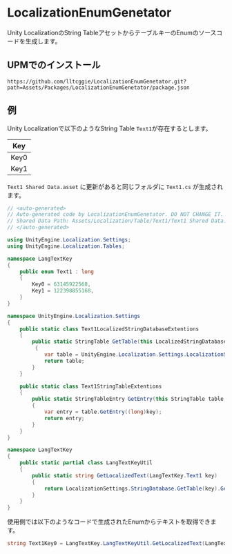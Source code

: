 # LocalizationEnumGenetator
Unity LocalizationのString TableアセットからテーブルキーのEnumのソースコードを生成します。

## UPMでのインストール
`https://github.com/lltcggie/LocalizationEnumGenetator.git?path=Assets/Packages/LocalizationEnumGenetator/package.json`

## 例
Unity Localizationで以下のようなString Table `Text1`が存在するとします。

| Key |
| --- |
| Key0 |
| Key1 |

`Text1 Shared Data.asset` に更新があると同じフォルダに `Text1.cs` が生成されます。

```csharp
// <auto-generated>
// Auto-generated code by LocalizationEnumGenetator. DO NOT CHANGE IT.
// Shared Data Path: Assets/Localization/Table/Text1/Text1 Shared Data.asset
// </auto-generated>

using UnityEngine.Localization.Settings;
using UnityEngine.Localization.Tables;

namespace LangTextKey
{
    public enum Text1 : long
    {
        Key0 = 63145922560,
        Key1 = 122398855168,
    }
}

namespace UnityEngine.Localization.Settings
{
    public static class Text1LocalizedStringDatabaseExtentions
    {
        public static StringTable GetTable(this LocalizedStringDatabase database, LangTextKey.Text1 key)
         {
            var table = UnityEngine.Localization.Settings.LocalizationSettings.StringDatabase.GetTable("Text1");
            return table;
        }
    }

    public static class Text1StringTableExtentions
    {
        public static StringTableEntry GetEntry(this StringTable table, LangTextKey.Text1 key)
        {
            var entry = table.GetEntry((long)key);
            return entry;
        }
    }
}

namespace LangTextKey
{
    public static partial class LangTextKeyUtil
    {
        public static string GetLocalizedText(LangTextKey.Text1 key)
        {
            return LocalizationSettings.StringDatabase.GetTable(key).GetEntry(key).Value;
        }
    }
}
```

使用側では以下のようなコードで生成されたEnumからテキストを取得できます。

```csharp
string Text1Key0 = LangTextKey.LangTextKeyUtil.GetLocalizedText(LangTextKey.Text1.Key0);
```
